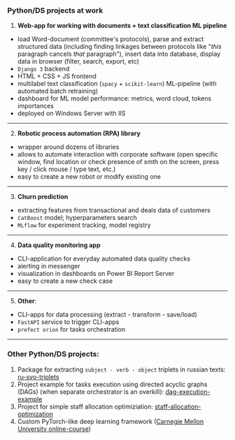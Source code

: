 ### Python/DS projects at work

1. **Web-app for working with documents + text classification ML pipeline**
- load Word-document (committee's protocols), parse and extract structured data (including finding linkages between protocols like "*this* paragraph cancels *that* paragraph"), insert data into database, display data in browser (filter, search, export, etc)
- `Django 3` backend
- HTML + CSS + JS frontend
- multilabel text classification (`spacy` + `scikit-learn`) ML-pipeline (with automated batch retraining)
- dashboard for ML model performance: metrics, word cloud, tokens importances
- deployed on Windows Server with IIS

---

2. **Robotic process automation (RPA) library**
- wrapper around dozens of libraries
- allows to automate interaction with corporate software (open specific window, find location or check presence of smth on the screen, press key / click mouse / type text, etc.)
- easy to create a new robot or modify existing one

---

3. **Churn prediction**
- extracting features from transactional and deals data of customers
- `CatBoost` model; hyperparameters search
- `MLflow` for experiment tracking, model registry

---

4. **Data quality monitoring app**
- CLI-application for everyday automated data quality checks
- alerting in messenger
- visualization in dashboards on Power BI Report Server
- easy to create a new check case

---

5. **Other**:
- CLI-apps for data processing (extract - transform - save/load)
- `FastAPI` service to trigger CLI-apps
- `prefect orion` for tasks orchestration

---

### Other Python/DS projects:

1. Package for extracting `subject - verb - object` triplets in russian texts: [ru-svo-triplets](https://github.com/dmitry-rvn/ru-svo-triplets)
2. Project example for tasks execution using directed acyclic graphs (DAGs) (when separate orchestrator is an overkill): [dag-execution-example](https://github.com/dmitry-rvn/dag-execution-example)
3. Project for simple staff allocation optimiziation: [staff-allocation-optimization](https://github.com/dmitry-rvn/staff-allocation-optimization)
4. Custom PyTorch-like deep learning framework ([Carnegie Mellon University online-course](https://dlsyscourse.org/))
